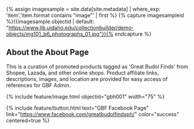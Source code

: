 {% assign imagesample = site.data[site.metadata] | where_exp: 'item','item.format contains "image"' | first %}
{% capture imagesampleid %}{{imagesample.objectid | default: "https://www.lib.uidaho.edu/collectionbuilder/demo-objects/mg101_b6_photographs_01.jpg"}}{% endcapture %}

## About the About Page

This is a curation of promoted products tagged as 'Great Budol Finds' from Shopee, Lazada, and other online shops. Product affiliate links, descriptions, images, and location are provided for easy access of references for GBF Admin.

{% include feature/image.html objectid="gbh001" width="75" %}

{% include feature/button.html text="GBF Facebook Page" link="https://www.facebook.com/greatbudolfindsph/" color="success" centered=true %}
  
